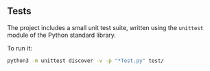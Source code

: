 ## Tests
The project includes a small unit test suite, written
using the `unittest` module of the Python standard
library.

To run it:

```bash
python3 -m unittest discover -v -p "*Test.py" test/
```